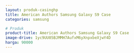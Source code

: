 ```yaml
---
layout: produk-casinghp
title: American Authors Samsung Galaxy S9 Case
categories: samsung

# Produk
product-title: American Authors Samsung Galaxy S9 Case
image-drive: 1yc9UU05BJMMH7AufxM6yXnpxbeXjwY4D
harga: 90000
---
```

